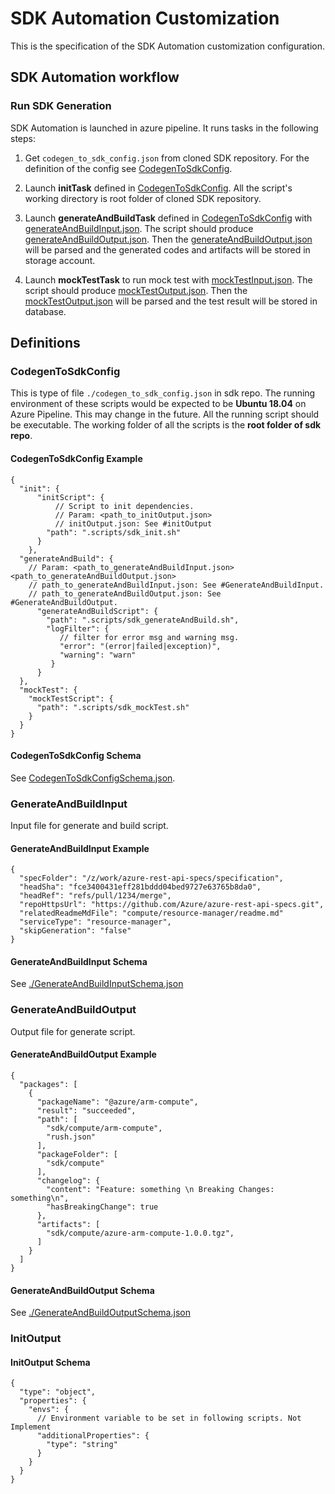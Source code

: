 # SDK Automation Customization

This is the specification of the SDK Automation customization configuration.

## SDK Automation workflow

### Run SDK Generation

SDK Automation is launched in azure pipeline. It runs tasks in the following steps:

1. Get `codegen_to_sdk_config.json` from cloned SDK repository. For the definition of the config see [CodegenToSdkConfig](#codegentosdkconfig).

2. Launch __initTask__ defined in [CodegenToSdkConfig](#codegentosdkconfig). All the script's working directory is root folder of cloned SDK repository.

3. Launch __generateAndBuildTask__ defined in [CodegenToSdkConfig](#codegentosdkconfig) with [generateAndBuildInput.json](#generateandbuildinput). The script should produce [generateAndBuildOutput.json](#generateandbuildoutput). Then the [generateAndBuildOutput.json](#generateandbuildoutput) will be parsed and the generated codes and artifacts will be stored in storage account.

4. Launch __mockTestTask__ to run mock test with [mockTestInput.json](#mocktestinput). The script should produce [mockTestOutput.json](#mocktestoutput). Then the [mockTestOutput.json](#mocktestoutput) will be parsed and the test result will be stored in database.

## Definitions

### CodegenToSdkConfig
This is type of file `./codegen_to_sdk_config.json` in sdk repo.
The running environment of these scripts would be expected to be __Ubuntu 18.04__ on Azure Pipeline. This may change in the future. All the running script should be executable.
The working folder of all the scripts is the __root folder of sdk repo__.

#### CodegenToSdkConfig Example
``` jsonc
{
  "init": {
      "initScript": {
          // Script to init dependencies.
          // Param: <path_to_initOutput.json>
          // initOutput.json: See #initOutput
        "path": ".scripts/sdk_init.sh"
      }
    },
  "generateAndBuild": {
    // Param: <path_to_generateAndBuildInput.json> <path_to_generateAndBuildOutput.json>
    // path_to_generateAndBuildInput.json: See #GenerateAndBuildInput.
    // path_to_generateAndBuildOutput.json: See #GenerateAndBuildOutput.
      "generateAndBuildScript": {
        "path": ".scripts/sdk_generateAndBuild.sh",
        "logFilter": {
           // filter for error msg and warning msg.
           "error": "(error|failed|exception)",
           "warning": "warn"
         }
      }
  },
  "mockTest": {
    "mockTestScript": {
      "path": ".scripts/sdk_mockTest.sh"
    }
  }
}

```

#### CodegenToSdkConfig Schema
See [CodegenToSdkConfigSchema.json](schema/CodegenToSdkConfigSchema.json).

### GenerateAndBuildInput

Input file for generate and build script.

#### GenerateAndBuildInput Example

```jsonc
{
  "specFolder": "/z/work/azure-rest-api-specs/specification",
  "headSha": "fce3400431eff281bddd04bed9727e63765b8da0",
  "headRef": "refs/pull/1234/merge",
  "repoHttpsUrl": "https://github.com/Azure/azure-rest-api-specs.git",
  "relatedReadmeMdFile": "compute/resource-manager/readme.md"
  "serviceType": "resource-manager",
  "skipGeneration": "false"
}
```

#### GenerateAndBuildInput Schema

See [./GenerateAndBuildInputSchema.json](schema/GenerateAndBuildInputSchema.json)

### GenerateAndBuildOutput

Output file for generate script.

#### GenerateAndBuildOutput Example

```jsonc
{
  "packages": [
    {
      "packageName": "@azure/arm-compute",
      "result": "succeeded",
      "path": [
        "sdk/compute/arm-compute",
        "rush.json"
      ],
      "packageFolder": [
        "sdk/compute"
      ],
      "changelog": {
        "content": "Feature: something \n Breaking Changes: something\n",
        "hasBreakingChange": true
      },
      "artifacts": [
        "sdk/compute/azure-arm-compute-1.0.0.tgz",
      ]
    }
  ]
}
```

#### GenerateAndBuildOutput Schema

See [./GenerateAndBuildOutputSchema.json](schema/GenerateAndBuildOutputSchema.json)

### InitOutput

#### InitOutput Schema

```jsonc
{
  "type": "object",
  "properties": {
    "envs": {
      // Environment variable to be set in following scripts. Not Implement
      "additionalProperties": {
        "type": "string"
      }
    }
  }
}
```
